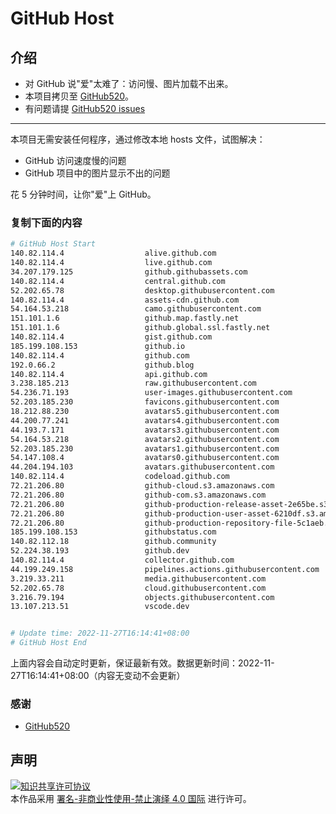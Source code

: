 # GitHub Host
## 介绍
- 对 GitHub 说"爱"太难了：访问慢、图片加载不出来。
- 本项目拷贝至 [GitHub520](https://github.com/521xueweihan/GitHub520)。
- 有问题请提 [GitHub520 issues](https://github.com/521xueweihan/GitHub520/issues/new)

---

本项目无需安装任何程序，通过修改本地 hosts 文件，试图解决：
- GitHub 访问速度慢的问题
- GitHub 项目中的图片显示不出的问题

花 5 分钟时间，让你"爱"上 GitHub。

### 复制下面的内容
```bash
# GitHub Host Start
140.82.114.4                  alive.github.com
140.82.114.4                  live.github.com
34.207.179.125                github.githubassets.com
140.82.114.4                  central.github.com
52.202.65.78                  desktop.githubusercontent.com
140.82.114.4                  assets-cdn.github.com
54.164.53.218                 camo.githubusercontent.com
151.101.1.6                   github.map.fastly.net
151.101.1.6                   github.global.ssl.fastly.net
140.82.114.4                  gist.github.com
185.199.108.153               github.io
140.82.114.4                  github.com
192.0.66.2                    github.blog
140.82.114.4                  api.github.com
3.238.185.213                 raw.githubusercontent.com
54.236.71.193                 user-images.githubusercontent.com
52.203.185.230                favicons.githubusercontent.com
18.212.88.230                 avatars5.githubusercontent.com
44.200.77.241                 avatars4.githubusercontent.com
44.193.7.171                  avatars3.githubusercontent.com
54.164.53.218                 avatars2.githubusercontent.com
52.203.185.230                avatars1.githubusercontent.com
54.147.108.4                  avatars0.githubusercontent.com
44.204.194.103                avatars.githubusercontent.com
140.82.114.4                  codeload.github.com
72.21.206.80                  github-cloud.s3.amazonaws.com
72.21.206.80                  github-com.s3.amazonaws.com
72.21.206.80                  github-production-release-asset-2e65be.s3.amazonaws.com
72.21.206.80                  github-production-user-asset-6210df.s3.amazonaws.com
72.21.206.80                  github-production-repository-file-5c1aeb.s3.amazonaws.com
185.199.108.153               githubstatus.com
140.82.112.18                 github.community
52.224.38.193                 github.dev
140.82.114.4                  collector.github.com
44.199.249.158                pipelines.actions.githubusercontent.com
3.219.33.211                  media.githubusercontent.com
52.202.65.78                  cloud.githubusercontent.com
3.216.79.194                  objects.githubusercontent.com
13.107.213.51                 vscode.dev


# Update time: 2022-11-27T16:14:41+08:00
# GitHub Host End

```
上面内容会自动定时更新，保证最新有效。数据更新时间：2022-11-27T16:14:41+08:00（内容无变动不会更新）

### 感谢

- [GitHub520](https://github.com/521xueweihan/GitHub520)

## 声明
<a rel="license" href="https://creativecommons.org/licenses/by-nc-nd/4.0/deed.zh"><img alt="知识共享许可协议" style="border-width: 0" src="https://licensebuttons.net/l/by-nc-nd/4.0/88x31.png"></a><br>本作品采用 <a rel="license" href="https://creativecommons.org/licenses/by-nc-nd/4.0/deed.zh">署名-非商业性使用-禁止演绎 4.0 国际</a> 进行许可。